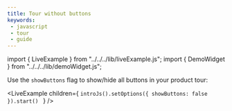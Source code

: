 ```yaml
---
title: Tour without buttons
keywords:
 - javascript
 - tour
 - guide
---
```


import { LiveExample } from "../../../lib/liveExample.js";
import { DemoWidget } from "../../../lib/demoWidget.js";

Use the `showButtons` flag to show/hide all buttons in your product tour:

<LiveExample children={
`introJs().setOptions({
  showButtons: false
}).start()
`
} />

<br/>

<DemoWidget></DemoWidget>